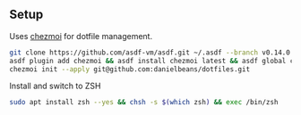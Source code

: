 ## Setup

Uses [chezmoi](https://www.chezmoi.io) for dotfile management.

```sh
git clone https://github.com/asdf-vm/asdf.git ~/.asdf --branch v0.14.0 && . "$HOME/.asdf/asdf.sh"
asdf plugin add chezmoi && asdf install chezmoi latest && asdf global chezmoi latest
chezmoi init --apply git@github.com:danielbeans/dotfiles.git
```

Install and switch to ZSH
```sh
sudo apt install zsh --yes && chsh -s $(which zsh) && exec /bin/zsh
```
